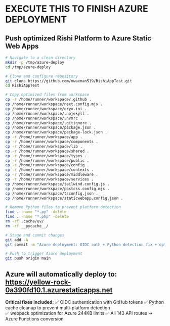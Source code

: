 # EXECUTE THIS TO FINISH AZURE DEPLOYMENT

## Push optimized Rishi Platform to Azure Static Web Apps

```bash
# Navigate to a clean directory
mkdir -p /tmp/azure-deploy
cd /tmp/azure-deploy

# Clone and configure repository
git clone https://github.com/mwaxman519/RishiAppTest.git
cd RishiAppTest

# Copy optimized files from workspace
cp -r /home/runner/workspace/.github .
cp /home/runner/workspace/next.config.mjs .
cp /home/runner/workspace/oryx.ini .
cp /home/runner/workspace/.nojekyll .
cp /home/runner/workspace/.nvmrc .
cp /home/runner/workspace/.gitignore .
cp /home/runner/workspace/package.json .
cp /home/runner/workspace/package-lock.json .
cp -r /home/runner/workspace/app .
cp -r /home/runner/workspace/components .
cp -r /home/runner/workspace/lib .
cp -r /home/runner/workspace/shared .
cp -r /home/runner/workspace/types .
cp -r /home/runner/workspace/public .
cp -r /home/runner/workspace/config .
cp -r /home/runner/workspace/contexts .
cp -r /home/runner/workspace/middleware .
cp -r /home/runner/workspace/services .
cp /home/runner/workspace/tailwind.config.js .
cp /home/runner/workspace/postcss.config.mjs .
cp /home/runner/workspace/tsconfig.json .
cp /home/runner/workspace/staticwebapp.config.json .

# Remove Python files to prevent platform detection
find . -name "*.py" -delete
find . -name "*.php" -delete
rm -rf .cache/uv/
rm -rf __pycache__/

# Stage and commit changes
git add -A
git commit -m "Azure deployment: OIDC auth + Python detection fix + optimized build"

# Push to trigger Azure deployment
git push origin main
```

## Azure will automatically deploy to: https://yellow-rock-0a390fd10.1.azurestaticapps.net

**Critical fixes included:**
✅ OIDC authentication with GitHub tokens
✅ Python cache cleanup to prevent multi-platform detection  
✅ webpack optimization for Azure 244KB limits
✅ All 143 API routes → Azure Functions conversion